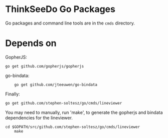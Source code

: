 ThinkSeeDo Go Packages
======================

Go packages and command line tools are in the `cmds` directory.

Depends on
==========

GopherJS:

    go get github.com/gopherjs/gopherjs

go-bindata:

		go get github.com/jteeuwen/go-bindata


Finally:

    go get github.com/stephen-soltesz/go/cmds/lineviewer

You may need to manually, run 'make', to generate the gopherjs and bindata
dependencies for the lineviewer.

    cd $GOPATH/src/github.com/stephen-soltesz/go/cmds/lineviewer
		make
